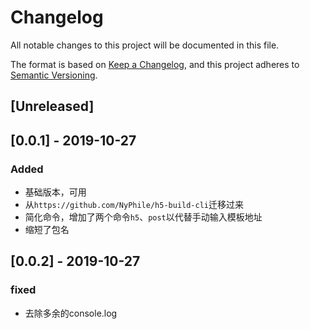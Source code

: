 # Changelog
All notable changes to this project will be documented in this file.

The format is based on [Keep a Changelog](https://keepachangelog.com/en/1.0.0/),
and this project adheres to [Semantic Versioning](https://semver.org/spec/v2.0.0.html).

## [Unreleased]

## [0.0.1] - 2019-10-27
### Added
- 基础版本，可用
- 从`https://github.com/NyPhile/h5-build-cli`迁移过来
- 简化命令，增加了两个命令`h5`、`post`以代替手动输入模板地址
- 缩短了包名

## [0.0.2] - 2019-10-27
### fixed
- 去除多余的console.log

